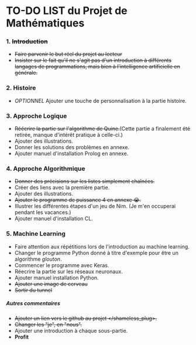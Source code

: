 # TO-DO LIST du Projet de Mathématiques

### 1. ~~Introduction~~
- ~~Faire parvenir le but réel du projet au lecteur~~
- ~~Insister sur le fait qu'il ne s'agit pas d'un introduction à différents langages de programmations, mais bien à l'intelligence artificielle en générale.~~

### 2. Histoire
- *OPTIONNEL* Ajouter une touche de personnalisation à la partie histoire.

### 3. Approche Logique 
- ~~Réécrire la partie sur l'algorithme de Quine.~~(Cette partie a finalement été retirée, manque d'intérêt pratique à celle-ci.) 
- Ajouter des illustrations. 
- Donner les solutions des problèmes en annexe.
- Ajouter manuel d'installation Prolog en annexe. 

### 4. Approche Algorithmique
- ~~Donner des précisions sur les listes simplement chaînées.~~ 
- Créer des liens avec la première partie.
- Ajouter des illustrations.
- ~~Ajouter le programme de puissance 4 en annexe :sob:.~~
- Illustrer les différentes étapes d'un jeu de Nim. (Je m'en occuperai pendant les vacances.) 
- Ajouter manuel d'installation CL. 

### 5. Machine Learning
- Faire attention aux répétitions lors de l'introduction au machine learning. 
- Changer le programme Python donné à titre d'exemple pour être un algorithme *glouton*.
- Commencer le programme avec Keras.
- Réecrire la partie sur les réseaux neuronaux. 
- Ajouter manuel installation Python.
- ~~Ajouter une image de cerveau~~
- ~~Sortir du tunnel~~ 

##### Autres commentaires
- ~~Ajouter un lien vers le github au projet </shameless_plug>.~~ 
- ~~Changer les "je", en "nous".~~
- Ajouter une introduction à chaque sous-partie.
- **Profit**
